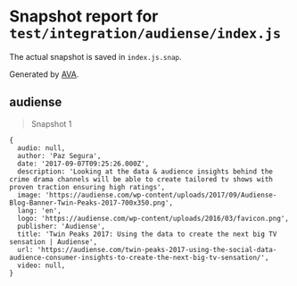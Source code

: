 # Snapshot report for `test/integration/audiense/index.js`

The actual snapshot is saved in `index.js.snap`.

Generated by [AVA](https://avajs.dev).

## audiense

> Snapshot 1

    {
      audio: null,
      author: 'Paz Segura',
      date: '2017-09-07T09:25:26.000Z',
      description: 'Looking at the data & audience insights behind the crime drama channels will be able to create tailored tv shows with proven traction ensuring high ratings',
      image: 'https://audiense.com/wp-content/uploads/2017/09/Audiense-Blog-Banner-Twin-Peaks-2017-700x350.png',
      lang: 'en',
      logo: 'https://audiense.com/wp-content/uploads/2016/03/favicon.png',
      publisher: 'Audiense',
      title: 'Twin Peaks 2017: Using the data to create the next big TV sensation | Audiense',
      url: 'https://audiense.com/twin-peaks-2017-using-the-social-data-audience-consumer-insights-to-create-the-next-big-tv-sensation/',
      video: null,
    }
